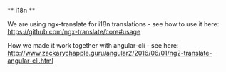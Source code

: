** i18n **

We are using ngx-translate for i18n translations - see how to use it here:
https://github.com/ngx-translate/core#usage

How we made it work together with angular-cli - see here:
http://www.zackarychapple.guru/angular2/2016/06/01/ng2-translate-angular-cli.html
